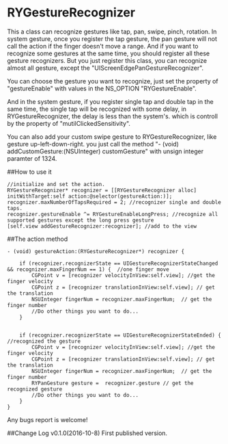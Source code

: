 # RYGestureRecognizer

This a class can recognize gestures like tap, pan, swipe, pinch, rotation. In system gesture, once you register the tap gesture, the pan gesture will not call the action if the finger doesn't move a range. And if you want to recognize some gestures at the same time, you should register all these gesture recognizers. But you just register this class, you can recognize almost all gesture, except the "UIScreenEdgePanGestureRecognizer". 

You can choose the gesture you want to recognize, just set the property of "gestureEnable" with values in the NS_OPTION "RYGestureEnable".

And in the system gesture, if you register single tap and double tap in the same time, the single tap will be recognized with some delay, in RYGestureRecognizer, the delay is less than the system's. which is controll by the property of "mutilClickedSensitivity".

You can also add your custom swipe gesture to RYGestureRecognizer, like gesture up-left-down-right. you just call the method "- (void) addCustomGesture:(NSUInteger) customGesture" with unsign integer paramter of 1324.

##How to use it
```
//initialize and set the action.
RYGestureRecognizer* recognizer = [[RYGestureRecognizer alloc] initWithTarget:self action:@selector(gestureAction:)]; 
recognizer.maxNumberOfTapsRequired = 2; //recognizer single and double taps.
recognizer.gestureEnable ^= RYGestureEnableLongPress; //recognize all supported gestures except the long press gesture
[self.view addGestureRecognizer:recognizer]; //add to the view
```

##The action method
```
- (void) gestureAction:(RYGestureRecognizer*) recognizer {

    if (recognizer.recognizerState == UIGestureRecognizerStateChanged && recognizer.maxFingerNum == 1) {  //one finger move
        CGPoint v = [recognizer velocityInView:self.view]; //get the finger velocity
        CGPoint z = [recognizer translationInView:self.view]; // get the translation
        NSUInteger fingerNum = recognizer.maxFingerNum;  // get the finger number
        //Do other things you want to do...
    }
    
    
    if (recognizer.recognizerState == UIGestureRecognizerStateEnded) {  //recognized the gesture
        CGPoint v = [recognizer velocityInView:self.view]; //get the finger velocity
        CGPoint z = [recognizer translationInView:self.view]; // get the translation
        NSUInteger fingerNum = recognizer.maxFingerNum;  // get the finger number
        RYPanGesture gesture =  recognizer.gesture // get the recognized gesture
        //Do other things you want to do...
    }
}
```

Any bugs report is welcome!

##Change Log
v0.1.0(2016-10-8)
First published version.
